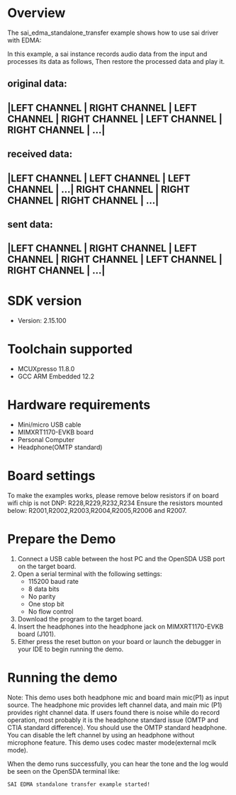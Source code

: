 Overview
========
The sai_edma_standalone_transfer example shows how to use sai driver with EDMA:

In this example, a sai instance records audio data from the input and processes its data as follows, Then restore the processed data and play it.

original data:
 --------------------------------------------------------------------------------------------------
 |LEFT CHANNEL | RIGHT CHANNEL | LEFT CHANNEL | RIGHT CHANNEL | LEFT CHANNEL | RIGHT CHANNEL | ...|
 --------------------------------------------------------------------------------------------------
received data:
 -------------------------------------------------------------------------------------------------------
 |LEFT CHANNEL | LEFT CHANNEL | LEFT CHANNEL | ...| RIGHT CHANNEL | RIGHT CHANNEL | RIGHT CHANNEL | ...|
 -------------------------------------------------------------------------------------------------------
 sent data:
 --------------------------------------------------------------------------------------------------
 |LEFT CHANNEL | RIGHT CHANNEL | LEFT CHANNEL | RIGHT CHANNEL | LEFT CHANNEL | RIGHT CHANNEL | ...|
 --------------------------------------------------------------------------------------------------

SDK version
===========
- Version: 2.15.100

Toolchain supported
===================
- MCUXpresso  11.8.0
- GCC ARM Embedded  12.2

Hardware requirements
=====================
- Mini/micro USB cable
- MIMXRT1170-EVKB board
- Personal Computer
- Headphone(OMTP standard)

Board settings
==============
To make the examples works, please remove below resistors if on board wifi chip is not DNP:
R228,R229,R232,R234
Ensure the resistors mounted below:
R2001,R2002,R2003,R2004,R2005,R2006 and R2007.

Prepare the Demo
================
1.  Connect a USB cable between the host PC and the OpenSDA USB port on the target board.
2.  Open a serial terminal with the following settings:
    - 115200 baud rate
    - 8 data bits
    - No parity
    - One stop bit
    - No flow control
3.  Download the program to the target board.
4. Insert the headphones into the headphone jack on MIMXRT1170-EVKB board (J101).
5. Either press the reset button on your board or launch the debugger in your IDE to begin running the demo.

Running the demo
================
Note: This demo uses both headphone mic and board main mic(P1) as input source. The headphone mic provides left
channel data, and main mic (P1) provides right channel data. If users found there is noise while do record operation,
most probably it is the headphone standard issue (OMTP and CTIA standard difference). You should use the OMTP
standard headphone. You can disable the left channel by using an headphone without microphone feature.
This demo uses codec master mode(external mclk mode).

When the demo runs successfully, you can hear the tone and the log would be seen on the OpenSDA terminal like:

~~~~~~~~~~~~~~~~~~~
SAI EDMA standalone transfer example started!
~~~~~~~~~~~~~~~~~~~
